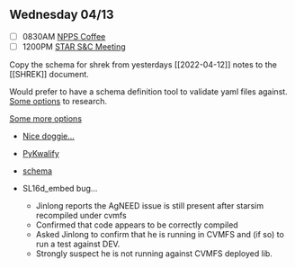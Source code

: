 ## Wednesday 04/13

- [ ] 0830AM [NPPS Coffee](https://bnl.zoomgov.com/j/16157150845?pwd=NXNqTi9ZWEFBKzYwRXQ5U3NXU1dBZz09)
- [ ] 1200PM [STAR S&C Meeting](https://lbnl.zoom.us/j/97026562983?pwd=VGVXbzhYUUhheEJ2cFMyVVdVRXowZz09)

Copy the schema for shrek from yesterdays [[2022-04-12]] notes to the [[SHREK]] document.

Would prefer to have a schema definition tool to validate yaml files against.
[Some options](https://json-schema-everywhere.github.io/yaml) to research.

[Some more options](https://stackoverflow.com/questions/3262569/validating-a-yaml-document-in-python)
- [Nice doggie...](https://docs.python-cerberus.org/en/stable/)
- [PyKwalify](https://pypi.org/project/pykwalify/)
- [schema](https://pypi.org/project/schema/)

- SL16d_embed bug...
	- Jinlong reports the AgNEED issue is still present after starsim recompiled under cvmfs
	- Confirmed that code appears to be correctly compiled
	- Asked Jinlong to confirm that he is running in CVMFS and (if so) to run a test against DEV.
	- Strongly suspect he is not running against CVMFS deployed lib.
	
